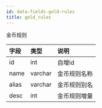 ```yaml
---
id: data-fields-gold-rules
title: gold_rules
---
```


金币规则

| 字段 | 类型 | 说明 |
| :- | :- | :- |
| id | int | 自增id |
| name | varchar | 金币规则名称 |
| alias | varchar | 金币规则别名 |
| desc | int | 金币规则增量 |
